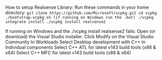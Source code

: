 How to setup Realsense Library:
  Run these commands in your home directory:
    ```git clone https://github.com/Microsoft/vcpkg.git
     cd vcpkg
    ./bootstrap-vcpkg.sh (if running on Windows run the .bat)
    ./vcpkg integrate install
    ./vcpkg install realsense2```

  If running on Windows and the ./vcpkg install realsense2 fails:
    Open (or download) the Visual Studio installer.
    Click Modify on the Visual Studio Community
    In Workloads
      Select Desktop development with C++
    In Individual components
      Select C++ ATL for latest v143 build tools (x86 & x64)
      Select C++ MFC for latest v143 build tools (x86 & x64)
    
